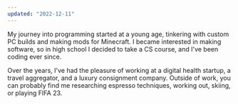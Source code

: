 ```yaml
---
updated: "2022-12-11"
---
```


My journey into programming started at a young age, tinkering with custom PC builds and making mods for Minecraft. I became interested in making software, so in high school I decided to take a CS course, and I've been coding ever since.

Over the years, I've had the pleasure of working at a digital health startup, a travel aggregator, and a luxury consignment company. Outside of work, you can probably find me researching espresso techniques, working out, skiing, or playing FIFA 23.
